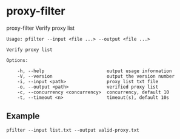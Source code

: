 # proxy-filter
proxy-filter Verify proxy list

```
Usage: pfilter --input <file ...> --output <file ...>

Verify proxy list

Options:

	-h, --help                       output usage information
	-V, --version                    output the version number
	-i, --input <path>               proxy list txt file
	-o, --output <path>              verified proxy list
	-c, --concurrency <concurrency>  concurrency, default 10
	-t, --timeout <n>                timeout(s), default 10s
```

## Example
`pfilter --input list.txt --output valid-proxy.txt`